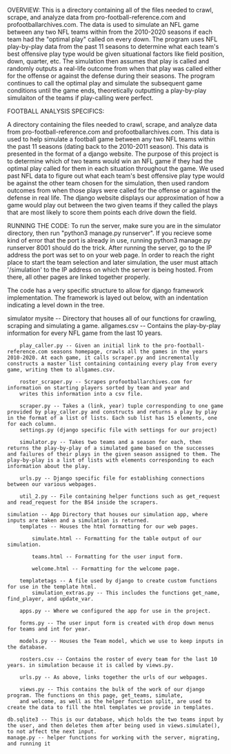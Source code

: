 OVERVIEW:
This is a directory containing all of the files needed to crawl, scrape, and analyze data from pro-football-reference.com and profootballarchives.com. The data is used to simulate an NFL game between any two NFL teams within from the 2010-2020 seasons if each team had the "optimal play" called on every down. The program uses NFL play-by-play data from the past 11 seasons to determine what each team's best offensive play type would be given situational factors like field position, down, quarter, etc. The simulation then assumes that play is called and randomly outputs a real-life outcome from when that play was called either for the offense or against the defense during their seasons. The program continues to call the optimal play and simulate the subsequent game conditions until the game ends, theoretically outputting a play-by-play simulaiton of the teams if play-calling were perfect.

FOOTBALL ANALYSIS SPECIFICS:


A directory containing the files needed to crawl, scrape, and analyze data from pro-football-reference.com and profootballarchives.com. This data is used to help simulate a football game between any two NFL teams within the past 11 seasons (dating back to the 2010-2011 season). This data is presented in the format of a django website. The purpose of this project is to determine which of two teams would win an NFL game if they had the optimal play called for them in each situation throughout the game. We used past NFL data to figure out what each team's best offensive play type would be against the other team chosen for the simulation, then used random outcomes from when those plays were called for the offense or against the defense in real life. The django website displays our approximation of how a game would play out between the two given teams if they called the plays that are most likely to score them points each drive down the field.

RUNNING THE CODE:
To run the server, make sure you are in the simulator directory, then run "python3 manage.py runserver". If you recieve some kind of error that the port is already in use, running python3 manage.py runserver 8001 should do the trick. After running the server, go to the IP address the port was set to on your web page.
In order to reach the right place to start the team selection and later simulation, the user must attach '/simulation' to the IP address on which the server is being hosted. From there, all other pages are linked together properly.

The code has a very specific structure to allow for django framework implementation. The framework is layed out below, with an indentation indicating a level down in the tree.

simulator
    mysite -- Directory that houses all of our functions for crawling, scraping and simulating a game.
        allgames.csv -- Contains the play-by-play information for every NFL game from the last 10 years.

        play_caller.py -- Given an initial link to the pro-football-reference.com seasons homepage, crawls all the games in the years 2010-2020. At each game, it calls scraper.py and incrementally constructs a master list containing containing every play from every game, writing them to allgames.csv.

        roster_scraper.py -- Scrapes profootballarchives.com for information on starting players sorted by team and year and 
        writes this information into a csv file. 

        scraper.py -- Takes a (link, year) tuple corresponding to one game provided by play_caller.py and constructs and returns a play by play in the format of a list of lists. Each sub list has 15 elements, one for each column.
        settings.py (django specific file with settings for our project)

        simulator.py -- Takes two teams and a season for each, then returns the play-by-play of a simulated game based on the successes and failures of their plays in the given season assigned to them. The play-by-play is a list of lists with elements corresponding to each information about the play.

        urls.py -- Django specific file for establishing connections between our various webpages.

        util_2.py -- File containing helper functions such as get_request and read_request for the BS4 inside the scrapers.

    simulation -- App Directory that houses our simulation app, where inputs are taken and a simulation is returned.
        templates -- Houses the html formatting for our web pages.

            simulate.html -- Formatting for the table output of our simulation.

            teams.html -- Formatting for the user input form.

            welcome.html -- Formatting for the welcome page.

        templatetags -- A file used by django to create custom functions for use in the template html.
            simulation_extras.py -- This includes the functions get_name, find_player, and update_var.

        apps.py -- Where we configured the app for use in the project.

        forms.py -- The user input form is created with drop down menus for teams and int for year.

        models.py -- Houses the Team model, which we use to keep inputs in the database.

        rosters.csv -- Contains the roster of every team for the last 10 years. in simulation because it is called by views.py.

        urls.py -- As above, links together the urls of our webpages.

        views.py -- This contains the bulk of the work of our django program. The functions on this page, get_teams, simulate, 
        and welcome, as well as the helper function split, are used to create the data to fill the html templates we provide in templates.
        
    db.sqlite3 -- This is our database, which holds the two teams input by the user, and then deletes them after being used in views.simulate(), to not affect the next input.
    manage.py -- helper functions for working with the server, migrating, and running it
